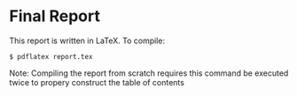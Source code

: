 Final Report
============

This report is written in LaTeX. To compile:

```shell
$ pdflatex report.tex
```

Note: Compiling the report from scratch requires this command be executed
twice to propery construct the table of contents